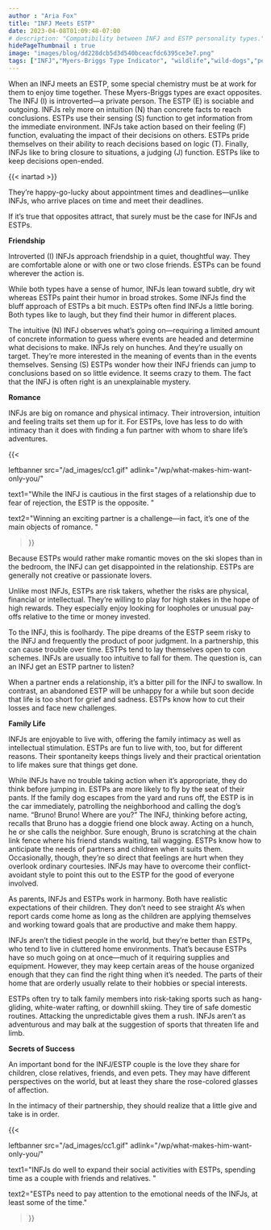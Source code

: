 ```yaml
---
author : "Aria Fox"
title: "INFJ Meets ESTP"
date: 2023-04-08T01:09:48-07:00
# description: "Compatibility between INFJ and ESTP personality types."
hidePageThumbnail : true 
image: "images/blog/dd228dcb5d3d540bceacfdc6395ce3e7.png"
tags: ["INFJ","Myers-Briggs Type Indicator", "wildlife","wild-dogs","pets","animal-welfare"]
---
```



<!-- This is **bold** text, and this is *emphasized* text.
![infp_injf table](/infp_injf-table.jpg)
Visit the [Hugo](https://gohugo.io) website! -->

<!-- https://beaconstreetusa.com/wp/infj-meets-estp/ -->


When an INFJ meets an ESTP, some special chemistry must be at work for them to enjoy time together. These Myers-Briggs types are exact opposites.
The INFJ (I) is introverted—a private person. The ESTP (E) is sociable and outgoing. INFJs rely more on intuition (N) than concrete facts to reach conclusions. ESTPs use their sensing (S) function to get information from the immediate environment. INFJs take action based on their feeling (F) function, evaluating the impact of their decisions on others. ESTPs pride themselves on their ability to reach decisions based on logic (T). Finally, INFJs like to bring closure to situations, a judging (J) function. ESTPs like to keep decisions open-ended. 

{{< inartad >}}

They’re happy-go-lucky about appointment times and deadlines—unlike INFJs, who arrive places on time and meet their deadlines.

If it’s true that opposites attract, that surely must be the case for INFJs and ESTPs.

**Friendship**

Introverted (I) INFJs approach friendship in a quiet, thoughtful way. They are comfortable alone or with one or two close friends. ESTPs can be found wherever the action is.

While both types have a sense of humor, INFJs lean toward subtle, dry wit whereas ESTPs paint their humor in broad strokes. Some INFJs find the bluff approach of ESTPs a bit much. ESTPs often find INFJs a little boring. Both types like to laugh, but they find their humor in different places.

The intuitive (N) INFJ observes what’s going on—requiring a limited amount of concrete information to guess where events are headed and determine what decisions to make. INFJs rely on hunches. And they’re usually on target. They’re more interested in the meaning of events than in the events themselves. Sensing (S) ESTPs wonder how their INFJ friends can jump to conclusions based on so little evidence. It seems crazy to them. The fact that the INFJ is often right is an unexplainable mystery.

**Romance**

INFJs are big on romance and physical intimacy. Their introversion, intuition and feeling traits set them up for it. For ESTPs, love has less to do with intimacy than it does with finding a fun partner with whom to share life’s adventures.

{{< 

leftbanner src="/ad_images/cc1.gif" adlink="/wp/what-makes-him-want-only-you/"  

text1="While the INFJ is cautious in the first stages of a relationship due to fear of rejection, the ESTP is the opposite. " 

text2="Winning an exciting partner is a challenge—in fact, it’s one of the main objects of romance. "

>}}

Because ESTPs would rather make romantic moves on the ski slopes than in the bedroom, the INFJ can get disappointed in the relationship. ESTPs are generally not creative or passionate lovers.

Unlike most INFJs, ESTPs are risk takers, whether the risks are physical, financial or intellectual. They’re willing to play for high stakes in the hope of high rewards. They especially enjoy looking for loopholes or unusual pay-offs relative to the time or money invested.

To the INFJ, this is foolhardy. The pipe dreams of the ESTP seem risky to the INFJ and frequently the product of poor judgment. In a partnership, this can cause trouble over time. ESTPs tend to lay themselves open to con schemes. INFJs are usually too intuitive to fall for them. The question is, can an INFJ get an ESTP partner to listen?

When a partner ends a relationship, it’s a bitter pill for the INFJ to swallow. In contrast, an abandoned ESTP will be unhappy for a while but soon decide that life is too short for grief and sadness. ESTPs know how to cut their losses and face new challenges.

**Family Life**

INFJs are enjoyable to live with, offering the family intimacy as well as intellectual stimulation. ESTPs are fun to live with, too, but for different reasons. Their spontaneity keeps things lively and their practical orientation to life makes sure that things get done.

While INFJs have no trouble taking action when it’s appropriate, they do think before jumping in. ESTPs are more likely to fly by the seat of their pants. If the family dog escapes from the yard and runs off, the ESTP is in the car immediately, patrolling the neighborhood and calling the dog’s name. “Bruno! Bruno! Where are you?” The INFJ, thinking before acting, recalls that Bruno has a doggie friend one block away. Acting on a hunch, he or she calls the neighbor. Sure enough, Bruno is scratching at the chain link fence where his friend stands waiting, tail wagging.
ESTPs know how to anticipate the needs of partners and children when it suits them. Occasionally, though, they’re so direct that feelings are hurt when they overlook ordinary courtesies. INFJs may have to overcome their conflict-avoidant style to point this out to the ESTP for the good of everyone involved.

As parents, INFJs and ESTPs work in harmony. Both have realistic expectations of their children. They don’t need to see straight A’s when report cards come home as long as the children are applying themselves and working toward goals that are productive and make them happy.

INFJs aren’t the tidiest people in the world, but they’re better than ESTPs, who tend to live in cluttered home environments. That’s because ESTPs have so much going on at once—much of it requiring supplies and equipment. However, they may keep certain areas of the house organized enough that they can find the right thing when it’s needed. The parts of their home that are orderly usually relate to their hobbies or special interests.

ESTPs often try to talk family members into risk-taking sports such as hang-gliding, white-water rafting, or downhill skiing. They tire of safe domestic routines. Attacking the unpredictable gives them a rush. INFJs aren’t as adventurous and may balk at the suggestion of sports that threaten life and limb.

**Secrets of Success**

An important bond for the INFJ/ESTP couple is the love they share for children, close relatives, friends, and even pets. They may have different perspectives on the world, but at least they share the rose-colored glasses of affection.

In the intimacy of their partnership, they should realize that a little give and take is in order. 

{{< 

leftbanner src="/ad_images/cc1.gif" adlink="/wp/what-makes-him-want-only-you/"  

text1="INFJs do well to expand their social activities with ESTPs, spending time as a couple with friends and relatives. " 

text2="ESTPs need to pay attention to the emotional needs of the INFJs, at least some of the time."

>}}